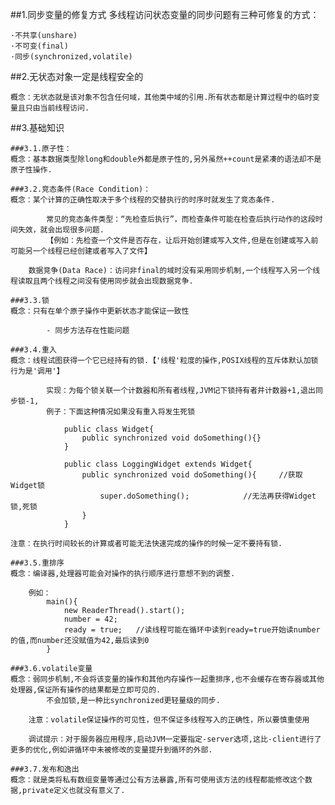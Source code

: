 
##1.同步变量的修复方式
多线程访问状态变量的同步问题有三种可修复的方式：
	
	·不共享(unshare)
	·不可变(final)
	·同步(synchronized,volatile)


##2.无状态对象一定是线程安全的
	
	概念：无状态就是该对象不包含任何域，其他类中域的引用.所有状态都是计算过程中的临时变量且只由当前线程访问.
	
	
##3.基础知识 
	
	###3.1.原子性：
	概念：基本数据类型除long和double外都是原子性的,另外虽然++count是紧凑的语法却不是原子性操作.
	
	###3.2.竞态条件(Race Condition)：
	概念：某个计算的正确性取决于多个线程的交替执行的时序时就发生了竞态条件.
			
			常见的竞态条件类型：“先检查后执行”，而检查条件可能在检查后执行动作的这段时间失效，就会出现很多问题.
			【例如：先检查一个文件是否存在，让后开始创建或写入文件,但是在创建或写入前可能另一个线程已经创建或者写入了文件】
		
	    数据竞争(Data Race)：访问非final的域时没有采用同步机制,一个线程写入另一个线程读取且两个线程之间没有使用同步就会出现数据竞争.
	
	###3.3.锁
	概念：只有在单个原子操作中更新状态才能保证一致性 
			
			- 同步方法存在性能问题
	
	###3.4.重入
	概念：线程试图获得一个它已经持有的锁.【'线程'粒度的操作,POSIX线程的互斥体默认加锁行为是'调用'】
			
			实现：为每个锁关联一个计数器和所有者线程,JVM记下锁持有者并计数器+1,退出同步锁-1,
			例子：下面这种情况如果没有重入将发生死锁
				
				public class Widget{
					public synchronized void doSomething(){}
				}
				
				public class LoggingWidget extends Widget{
					public synchronized void doSomething(){		//获取Widget锁
						super.doSomething();			//无法再获得Widget锁,死锁
					}
				}
				
	注意：在执行时间较长的计算或者可能无法快速完成的操作的时候一定不要持有锁.
	
	###3.5.重排序
	概念：编译器,处理器可能会对操作的执行顺序进行意想不到的调整.
		
		例如：
			main(){
				new ReaderThread().start();
				number = 42;
				ready = true;	//读线程可能在循环中读到ready=true开始读number的值,而number还没赋值为42,最后读到0
			}
	
	###3.6.volatile变量
	概念：弱同步机制,不会将该变量的操作和其他内存操作一起重排序,也不会缓存在寄存器或其他处理器,保证所有操作的结果都是立即可见的.
			不会加锁,是一种比synchronized更轻量级的同步.
		
		注意：volatile保证操作的可见性，但不保证多线程写入的正确性，所以要慎重使用

		调试提示：对于服务器应用程序,启动JVM一定要指定-server选项,这比-client进行了更多的优化,例如讲循环中未被修改的变量提升到循环的外部.

	###3.7.发布和逸出
	概念：就是类将私有数组变量等通过公有方法暴露,所有可使用该方法的线程都能修改这个数据,private定义也就没有意义了.































